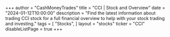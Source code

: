 +++
author = "CashMoneyTrades"
title = "CCI | Stock and Overview"
date = "2024-01-12T10:00:00"
description = "Find the latest information about trading CCI stock for a full financial overview to help with your stock trading and investing."
tags = [
   "Stocks",
]
layout = "stocks"
ticker = "CCI"
disableListPage = true
+++
